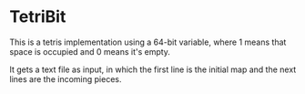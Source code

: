 # TetriBit
This is a tetris implementation using a 64-bit variable, where 1 means that space is occupied and 0 means it's empty.

It gets a text file as input, in which the first line is the initial map and the next lines are the incoming pieces.

